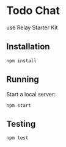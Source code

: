 # Todo Chat

use Relay Starter Kit

## Installation

```
npm install
```

## Running

Start a local server:

```
npm start
```

## Testing

```
npm test
```
